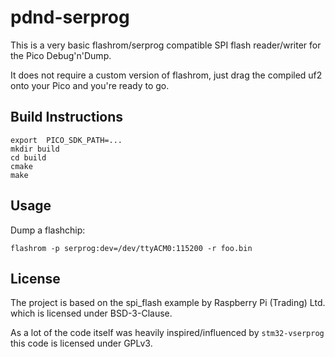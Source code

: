 # pdnd-serprog

This is a very basic flashrom/serprog compatible SPI flash reader/writer for the
Pico Debug'n'Dump.

It does not require a custom version of flashrom, just drag the compiled uf2 onto your Pico and you're ready to go.

## Build Instructions

```
export  PICO_SDK_PATH=...
mkdir build
cd build
cmake
make
```

## Usage

Dump a flashchip:

```
flashrom -p serprog:dev=/dev/ttyACM0:115200 -r foo.bin
```

## License

The project is based on the spi_flash example by Raspberry Pi (Trading) Ltd. which is licensed under BSD-3-Clause.

As a lot of the code itself was heavily inspired/influenced by `stm32-vserprog` this code is licensed under GPLv3.

